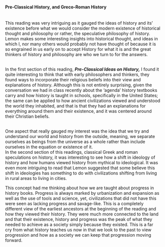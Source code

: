 #### **Pre-Classical History, and Greco-Roman History**
<br return>  This reading was very intriguing as it gauged the ideas of history and its’ existence before what we would consider the modern existence of historical thought and philosophy or rather, the speculative philosophy of history.  Lemon makes some interesting insights into historical thought, and ideas in which I, nor many others would probably not have thought of because it is so engrained in us early on to accept History for what it is and the great thinkers of history and philosophy are who we turn to for the answers. <p/> 
<br return> In the first section of this reading, **_Pre-Classical Ideas on History,_** I found it quite interesting to think that with early philosophers and thinkers, they found ways to incorporate their religious beliefs into their view and explanations of history. Although this is not entirely surprising, given the conversation we had in class recently about the ‘agenda’ history textbooks carry and how history is taught in schools, specifically in the United States; the same can be applied to how ancient civilizations viewed and understood the world they inhabited, and that is that they had an explanations for everything around them and their existence, and it was centered around their Christian beliefs. <p/> 
<br return>  One aspect that really gauged my interest was the idea that we try and understand our world and history from the outside, meaning, we separate ourselves as beings from the universe as a whole rather than include ourselves in the equation or existence of it.
 <br return> In the second section of this readings, classical Greek and roman speculations on history, it was interesting to see how a shift in ideology of history and how humans viewed history from mythical to ideological. It was even more intriguing to read that Lemon suggested that some believe this shift in ideologies has something to do with civilizations shifting from living in rural areas to living in cities. <p/>This concept had me thinking about how we are taught about progress in history books. Progress is always marked by urbanization and expansion as well as the use of tools and science, yet, civilizations that did not have this were seen as lacking progress and savage-like. This is a completely different view of the earliest ancestors at the beginning of the reading and how they viewed their history. They were much more connected to the land and that their existence, history and progress was the peak of what they needed to achieve as a society simply because they existed. This is a far cry from what history teaches us now in that we look to the past to view progression and how as a society we can keep that progression moving forward. 
